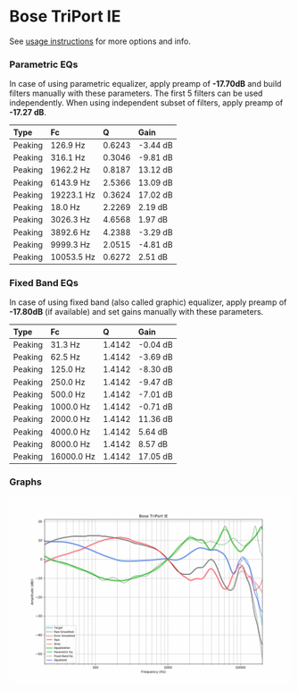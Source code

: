 # Bose TriPort IE
See [usage instructions](https://github.com/jaakkopasanen/AutoEq#usage) for more options and info.

### Parametric EQs
In case of using parametric equalizer, apply preamp of **-17.70dB** and build filters manually
with these parameters. The first 5 filters can be used independently.
When using independent subset of filters, apply preamp of **-17.27 dB**.

| Type    | Fc         |      Q | Gain     |
|:--------|:-----------|:-------|:---------|
| Peaking | 126.9 Hz   | 0.6243 | -3.44 dB |
| Peaking | 316.1 Hz   | 0.3046 | -9.81 dB |
| Peaking | 1962.2 Hz  | 0.8187 | 13.12 dB |
| Peaking | 6143.9 Hz  | 2.5366 | 13.09 dB |
| Peaking | 19223.1 Hz | 0.3624 | 17.02 dB |
| Peaking | 18.0 Hz    | 2.2269 | 2.19 dB  |
| Peaking | 3026.3 Hz  | 4.6568 | 1.97 dB  |
| Peaking | 3892.6 Hz  | 4.2388 | -3.29 dB |
| Peaking | 9999.3 Hz  | 2.0515 | -4.81 dB |
| Peaking | 10053.5 Hz | 0.6272 | 2.51 dB  |

### Fixed Band EQs
In case of using fixed band (also called graphic) equalizer, apply preamp of **-17.80dB**
(if available) and set gains manually with these parameters.

| Type    | Fc         |      Q | Gain     |
|:--------|:-----------|:-------|:---------|
| Peaking | 31.3 Hz    | 1.4142 | -0.04 dB |
| Peaking | 62.5 Hz    | 1.4142 | -3.69 dB |
| Peaking | 125.0 Hz   | 1.4142 | -8.30 dB |
| Peaking | 250.0 Hz   | 1.4142 | -9.47 dB |
| Peaking | 500.0 Hz   | 1.4142 | -7.01 dB |
| Peaking | 1000.0 Hz  | 1.4142 | -0.71 dB |
| Peaking | 2000.0 Hz  | 1.4142 | 11.36 dB |
| Peaking | 4000.0 Hz  | 1.4142 | 5.64 dB  |
| Peaking | 8000.0 Hz  | 1.4142 | 8.57 dB  |
| Peaking | 16000.0 Hz | 1.4142 | 17.05 dB |

### Graphs
![](./Bose%20TriPort%20IE.png)